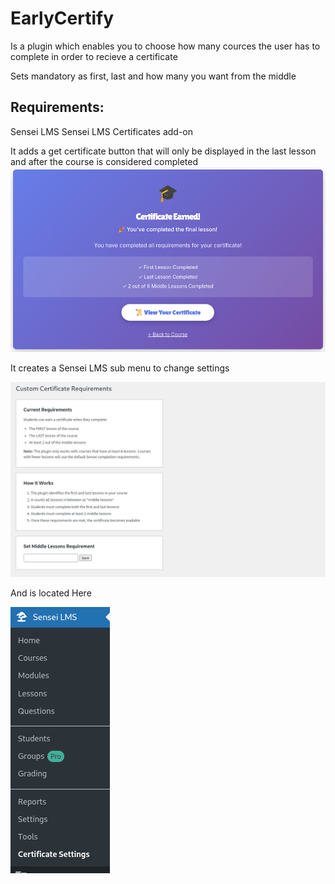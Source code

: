 # EarlyCertify

Is a plugin which enables you to choose how many cources 
the user has to complete in order to recieve a certificate

Sets mandatory as first, last and how many you want from the middle

## Requirements:
Sensei LMS
Sensei LMS Certificates add-on

It adds a get certificate button that will only be displayed in the last lesson and after the course is considered completed
![Get Certificate Button](./assets/get_certificate_button.png)

It creates a Sensei LMS sub menu to change settings

![Admin Page](./assets/admin_page.png)

And is located Here

![Admin Panel](./assets/admin_panel.png)
